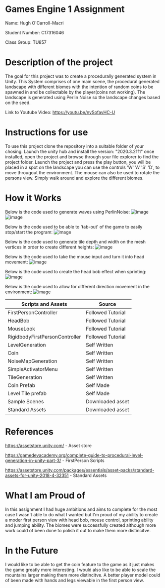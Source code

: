# Games Engine 1 Assignment 

Name: Hugh O'Carroll-Macri

Student Number: C17316046

Class Group: TU857

# Description of the project
The goal for this project was to create a procedurally generated system in Unity. This System comprises of one main scene, the procedural generated landscape with different biomes with the intention of random coins to be spawned in and be collectable by the player(coins not working). The landscape is generated using Perlin Noise so the landscape changes based on the seed. 

Link to Youtube Video: https://youtu.be/nvSofavHC-U

# Instructions for use
To use this project clone the repository into a suitable folder of your chosing. Launch the unity hub and install the version: "2020.3.21f1" once installed, open the project and browse through your file explorer to find the project folder. Launch the project and press the play button, you will be placed in a spot on the landscape you can use the controls 'W' 'A' 'S' 'D', to move througout the environment. The mouse can also be used to rotate the persons view. Simply walk around and explore the different biomes. 

# How it Works

Below is the code used to generate waves using PerlinNoise:
![image](https://user-images.githubusercontent.com/36172105/146101789-c8cf9b58-ed96-4e1c-ab15-a73a73f9ab9a.png)
![image](https://user-images.githubusercontent.com/36172105/146101830-9c259447-43bc-4de6-b398-ba44bbdae05d.png)

Below is the code used to be able to 'tab-out' of the game to easily stop/start the program:
![image](https://user-images.githubusercontent.com/36172105/146101946-68a1dde4-8b31-4752-a429-3532c4ecb300.png)

Below is the code used to generate tile depth and width on the mesh vertices in order to create different heights:
![image](https://user-images.githubusercontent.com/36172105/146102039-00d99b53-29b8-4a41-8796-6e36186fab2c.png)

Below is the code used to take the mouse input and turn it into head movement:
![image](https://user-images.githubusercontent.com/36172105/146102121-e76bde08-c199-4e1f-9dfd-e69ad35bb837.png)

Below is the code used to create the head bob effect when sprinting:
![image](https://user-images.githubusercontent.com/36172105/146102236-01f04127-a215-4d39-a0f3-d32f564e2983.png)

Below is the code used to allow for different direction movement in the environment:
![image](https://user-images.githubusercontent.com/36172105/146102316-8d0381b3-ff79-4217-97eb-1b37335e1959.png)


 | Scripts and Assets |  Source |
 |----------|---|
 | FirstPersonController | Followed Tutorial |
 | HeadBob | Followed Tutorial  |
 | MouseLook| Followed Tutorial  |
 | RigidbodyFirstPersonController    | Followed Tutorial  |
 | LevelGeneration | Self Written | 
 | Coin | Self Written | 
 | NoiseMapGeneration | Self Written |
 | SimpleActivatorMenu | Self Written |
 | TileGeneration | Self Written |
 | Coin Prefab | Self Made |
 | Level Tile prefab | Self Made |
 | Sample Scenes  | Downloaded asset |
 | Standard Assets | Downloaded asset |
 
 # References 
 
 https://assetstore.unity.com/ - Asset store
 
 https://gamedevacademy.org/complete-guide-to-procedural-level-generation-in-unity-part-3/ - FirstPerson Scripts 
 
 https://assetstore.unity.com/packages/essentials/asset-packs/standard-assets-for-unity-2018-4-32351 - Standard Assets
 
 # What I am Proud of
 
 In this assignment I had huge ambitions and aims to complete for the most case I wasn't able to do what I wanted but I'm proud of my ability to create a moder first person view with head bob, mouse control, sprinting ability and jumping ability. The biomes were successfully created although more work could of been done to polish it out to make them more distincitve. 
 
 # In the Future
 
I would like to be able to get the coin feature to the game as it just makes the game greatly more interesting. I would also like to be able to scale the mountains larger making them more distincitve. A better player model could of been made with hands and legs viewable in the first person view. 
 
